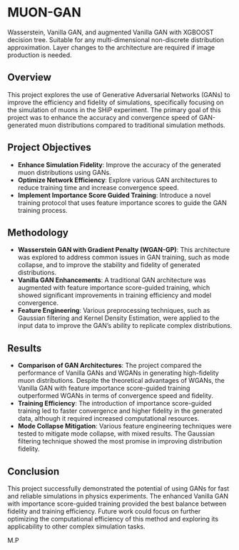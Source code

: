 # MUON-GAN

Wasserstein, Vanilla GAN, and augmented Vanilla GAN with XGBOOST decision tree. Suitable for any multi-dimensional non-discrete distribution approximation. Layer changes to the architecture are required if image production is needed.

## Overview

This project explores the use of Generative Adversarial Networks (GANs) to improve the efficiency and fidelity of simulations, specifically focusing on the simulation of muons in the SHiP experiment. The primary goal of this project was to enhance the accuracy and convergence speed of GAN-generated muon distributions compared to traditional simulation methods.

## Project Objectives

- **Enhance Simulation Fidelity**: Improve the accuracy of the generated muon distributions using GANs.
- **Optimize Network Efficiency**: Explore various GAN architectures to reduce training time and increase convergence speed.
- **Implement Importance Score Guided Training**: Introduce a novel training protocol that uses feature importance scores to guide the GAN training process.

## Methodology

- **Wasserstein GAN with Gradient Penalty (WGAN-GP)**: This architecture was explored to address common issues in GAN training, such as mode collapse, and to improve the stability and fidelity of generated distributions.
- **Vanilla GAN Enhancements**: A traditional GAN architecture was augmented with feature importance score-guided training, which showed significant improvements in training efficiency and model convergence.
- **Feature Engineering**: Various preprocessing techniques, such as Gaussian filtering and Kernel Density Estimation, were applied to the input data to improve the GAN’s ability to replicate complex distributions.

## Results

- **Comparison of GAN Architectures**: The project compared the performance of Vanilla GANs and WGANs in generating high-fidelity muon distributions. Despite the theoretical advantages of WGANs, the Vanilla GAN with feature importance score-guided training outperformed WGANs in terms of convergence speed and fidelity.
- **Training Efficiency**: The introduction of importance score-guided training led to faster convergence and higher fidelity in the generated data, although it required increased computational resources.
- **Mode Collapse Mitigation**: Various feature engineering techniques were tested to mitigate mode collapse, with mixed results. The Gaussian filtering technique showed the most promise in improving distribution fidelity.

## Conclusion

This project successfully demonstrated the potential of using GANs for fast and reliable simulations in physics experiments. The enhanced Vanilla GAN with importance score-guided training provided the best balance between fidelity and training efficiency. Future work could focus on further optimizing the computational efficiency of this method and exploring its applicability to other complex simulation tasks.

M.P
